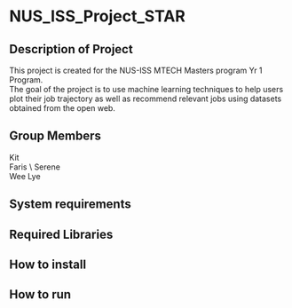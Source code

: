 # NUS_ISS_Project_STAR

## Description of Project
This project is created for the NUS-ISS MTECH Masters program Yr 1 Program. \
The goal of the project is to use machine learning techniques to help users plot their job trajectory as well as recommend relevant jobs using datasets obtained from the open web.


## Group Members
Kit \
Faris \ 
Serene \
Wee Lye


## System requirements


## Required Libraries


## How to install


## How to run

